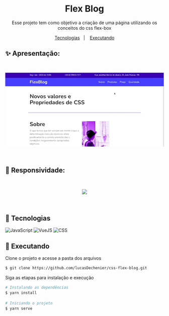 <h1 align="center"> 
 Flex Blog
</h1>

<p align="center">
	Esse projeto tem como objetivo a criação de uma página utilizando os conceitos do css flex-box
</p>

<p align="center">
  <a href="#-Tecnologias">Tecnologias</a>&nbsp;&nbsp;&nbsp;|&nbsp;&nbsp;&nbsp;
  <a href="#-Executando">Executando</a> 
</p>

## ✨ Apresentação:
<br/>
<p align="center">
  <img src="./src/assets/apresentation.gif"/>
</p>
<br/>

## 📱 Responsividade:
<br/>

<p align="center">
  <img src="./src/assets/responsive.gif"/>
</p>

<br/>

## 🧪 Tecnologias

![JavaScript](https://camo.githubusercontent.com/62d37abe760867620e0baea1066303719d630a82936837ba7bff6b0c754e3c9f/68747470733a2f2f696d672e736869656c64732e696f2f62616467652f6a6176617363726970742532302d2532333332333333302e7376673f267374796c653d666f722d7468652d6261646765266c6f676f3d6a617661736372697074266c6f676f436f6c6f723d253233463744463145)
![VueJS](https://img.shields.io/badge/Vue.js-35495E?style=for-the-badge&logo=vuedotjs&logoColor=4FC08D)
![CSS](https://img.shields.io/badge/CSS3-1572B6?style=for-the-badge&logo=css3&logoColor=white)
## 🚀 Executando

Clone o projeto e acesse a pasta dos arquivos

```bash
$ git clone https://github.com/lucasDechenier/css-flex-blog.git
```

Siga as etapas para instalação e execução

```bash
# Instalando as dependências
$ yarn install

# Iniciando o projeto
$ yarn serve
```
